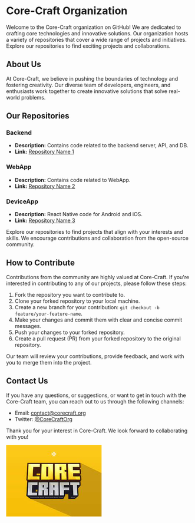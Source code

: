 # Core-Craft Organization

Welcome to the Core-Craft organization on GitHub! We are dedicated to crafting core technologies and innovative solutions. Our organization hosts a variety of repositories that cover a wide range of projects and initiatives. Explore our repositories to find exciting projects and collaborations.

## About Us

At Core-Craft, we believe in pushing the boundaries of technology and fostering creativity. Our diverse team of developers, engineers, and enthusiasts work together to create innovative solutions that solve real-world problems.

## Our Repositories

### Backend

- **Description:** Contains code related to the backend server, API, and DB.
- **Link:** [Repository Name 1](https://github.com/Core-Craft/Repository-Name-1)

### WebApp

- **Description:** Contains code related to WebApp.
- **Link:** [Repository Name 2](https://github.com/Core-Craft/Repository-Name-2)

### DeviceApp

- **Description:** React Native code for Android and iOS.
- **Link:** [Repository Name 3](https://github.com/Core-Craft/Repository-Name-3)

Explore our repositories to find projects that align with your interests and skills. We encourage contributions and collaboration from the open-source community.

## How to Contribute

Contributions from the community are highly valued at Core-Craft. If you're interested in contributing to any of our projects, please follow these steps:

1. Fork the repository you want to contribute to.
2. Clone your forked repository to your local machine.
3. Create a new branch for your contribution: `git checkout -b feature/your-feature-name`.
4. Make your changes and commit them with clear and concise commit messages.
5. Push your changes to your forked repository.
6. Create a pull request (PR) from your forked repository to the original repository.

Our team will review your contributions, provide feedback, and work with you to merge them into the project.

## Contact Us

If you have any questions, or suggestions, or want to get in touch with the Core-Craft team, you can reach out to us through the following channels:

- Email: contact@corecraft.org
- Twitter: [@CoreCraftOrg](https://twitter.com/CoreCraftOrg)

Thank you for your interest in Core-Craft. We look forward to collaborating with you!

![Core-Craft Logo](logo.jpg)
